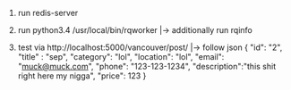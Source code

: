1) run redis-server

2) run python3.4 /usr/local/bin/rqworker
    |-> additionally run rqinfo

3) test via http://localhost:5000/vancouver/post/
    |-> follow json
    {
    "id": "2",
  	"title" : "sep",
    "category": "lol",
    "location": "lol",
    "email": "muck@muck.com",
    "phone": "123-123-1234",
    "description":"this shit right here my nigga",
    "price": 123
}